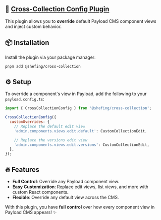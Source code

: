 ## 🔗 [Cross-Collection Config Plugin](./src/index.ts)


This plugin allows you to **override** default Payload CMS component views and inject custom behavior.

## 📦 Installation

Install the plugin via your package manager:

```bash
pnpm add @shefing/cross-collection
```
## ⚙️ Setup

To override a component's view in Payload, add the following to your `payload.config.ts`:

```javascript
import { CrossCollectionConfig } from '@shefing/cross-collection';

CrossCollectionConfig({
  customOverrides: {
    // Replace the default edit view
    'admin.components.views.edit.default': CustomCollectionEdit,

    // Replace the versions edit view
    'admin.components.views.edit.versions': CustomCollectionEdit,
  },
});
```


## 🔥 Features

- **Full Control**: Override any Payload component view.
- **Easy Customization**: Replace edit views, list views, and more with custom React components.
- **Flexible**: Override any default view across the CMS.

With this plugin, you have **full control** over how every component view in Payload CMS appears! ✨
